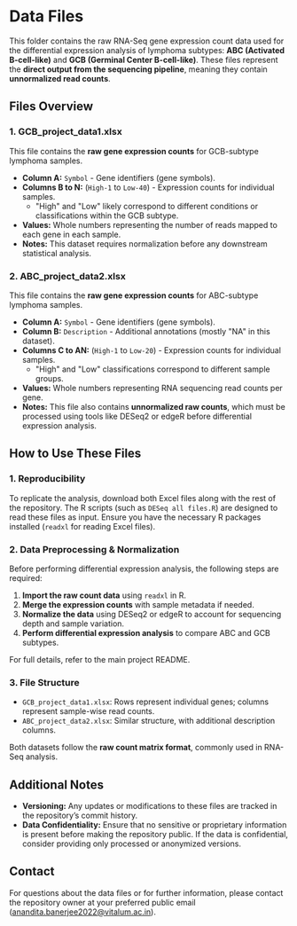 # Data Files

This folder contains the raw RNA-Seq gene expression count data used for the differential expression analysis of lymphoma subtypes: **ABC (Activated B-cell-like)** and **GCB (Germinal Center B-cell-like)**. These files represent the **direct output from the sequencing pipeline**, meaning they contain **unnormalized read counts**.  

## Files Overview  

### **1. GCB_project_data1.xlsx**  
This file contains the **raw gene expression counts** for GCB-subtype lymphoma samples.  

- **Column A:** `Symbol` - Gene identifiers (gene symbols).  
- **Columns B to N:** (`High-1` to `Low-40`) - Expression counts for individual samples.  
  - "High" and "Low" likely correspond to different conditions or classifications within the GCB subtype.  
- **Values:** Whole numbers representing the number of reads mapped to each gene in each sample.  
- **Notes:** This dataset requires normalization before any downstream statistical analysis.  

### **2. ABC_project_data2.xlsx**  
This file contains the **raw gene expression counts** for ABC-subtype lymphoma samples.  

- **Column A:** `Symbol` - Gene identifiers (gene symbols).  
- **Column B:** `Description` - Additional annotations (mostly "NA" in this dataset).  
- **Columns C to AN:** (`High-1` to `Low-20`) - Expression counts for individual samples.  
  - "High" and "Low" classifications correspond to different sample groups.  
- **Values:** Whole numbers representing RNA sequencing read counts per gene.  
- **Notes:** This file also contains **unnormalized raw counts**, which must be processed using tools like DESeq2 or edgeR before differential expression analysis.  

## How to Use These Files  

### **1. Reproducibility**  
To replicate the analysis, download both Excel files along with the rest of the repository. The R scripts (such as `DESeq all files.R`) are designed to read these files as input. Ensure you have the necessary R packages installed (`readxl` for reading Excel files).  

### **2. Data Preprocessing & Normalization**  
Before performing differential expression analysis, the following steps are required:  

1. **Import the raw count data** using `readxl` in R.  
2. **Merge the expression counts** with sample metadata if needed.  
3. **Normalize the data** using DESeq2 or edgeR to account for sequencing depth and sample variation.  
4. **Perform differential expression analysis** to compare ABC and GCB subtypes.  

For full details, refer to the main project README.  

### **3. File Structure**  
- `GCB_project_data1.xlsx`: Rows represent individual genes; columns represent sample-wise read counts.  
- `ABC_project_data2.xlsx`: Similar structure, with additional description columns.  

Both datasets follow the **raw count matrix format**, commonly used in RNA-Seq analysis.  

## Additional Notes  

- **Versioning:** Any updates or modifications to these files are tracked in the repository’s commit history.  
- **Data Confidentiality:** Ensure that no sensitive or proprietary information is present before making the repository public. If the data is confidential, consider providing only processed or anonymized versions.  

## Contact  

For questions about the data files or for further information, please contact the repository owner at your preferred public email (anandita.banerjee2022@vitalum.ac.in).  
